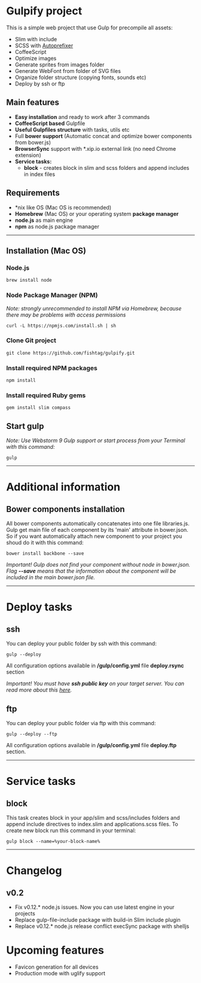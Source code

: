 Gulpify project
=======
This is a simple web project that use Gulp for precompile all assets:

- Slim with include
- SCSS with [Autoprefixer](https://github.com/postcss/autoprefixer-core)
- CoffeeScript
- Optimize images
- Generate sprites from images folder
- Generate WebFont from folder of SVG files
- Organize folder structure (copying fonts, sounds etc)
- Deploy by ssh or ftp

## Main features

- **Easy installation** and ready to work after 3 commands
- **CoffeeScript based** Gulpfile 
- **Useful Gulpfiles structure** with tasks, utils etc
- Full **bower support** (Automatic concat and optimize bower components from bower.js)
- **BrowserSync** support with *.xip.io external link (no need Chrome extension)
- **Service tasks:**
  - **block** - creates block in slim and scss folders and append includes in index files
 
## Requirements
- *nix like OS (Mac OS is recommended)
- **Homebrew** (Mac OS) or your operating system **package manager**
- **node.js** as main engine
- **npm** as node.js package manager

----

## Installation (Mac OS)
### Node.js
`brew install node`
### Node Package Manager (NPM)
*Note: strongly unrecommended to install NPM via Homebrew, because there may be problems with access permissions*

`curl -L https://npmjs.com/install.sh | sh`
### Clone Git project
`git clone https://github.com/fishtag/gulpify.git`

### Install required NPM packages
`npm install`

### Install required Ruby gems
`gem install slim compass`

## Start gulp
*Note: Use Webstorm 9 Gulp support or start process from your Terminal with this command:*

`gulp`

----
# Additional information
## Bower components installation
All bower components automatically concatenates into one file libraries.js. Gulp get main file of each component by its 'main' attribute in bower.json. So if you want automatically attach new component to your project you shoud do it with this command:

`bower install backbone --save`

*Important! Gulp does not find your component without node in bower.json. Flag **--save** means that the information about the component will be included in the main bower.json file.*

----

# Deploy tasks
## ssh
You can deploy your public folder by ssh with this command:

`gulp --deploy`

All configuration options available in **/gulp/config.yml** file **deploy.rsync** section

*Important! You must have **ssh public key** on your target server. You can read more about this [here](https://www.digitalocean.com/community/tutorials/how-to-set-up-ssh-keys--2).*

## ftp
You can deploy your public folder via ftp with this command:

`gulp --deploy --ftp`

All configuration options available in **/gulp/config.yml** file **deploy.ftp** section.

----

# Service tasks
## block
This task creates block in your app/slim and scss/includes folders and append include directives to index.slim and applications.scss files. To create new block run this command in your terminal:

`gulp block --name=%your-block-name%`

----

# Changelog

## v0.2
- Fix v0.12.* node.js issues. Now you can use latest engine in your projects
- Replace gulp-file-include package with build-in Slim include plugin
- Replace v0.12.* node.js release conflict execSync package with shelljs

# Upcoming features

- Favicon generation for all devices
- Production mode with uglify support
